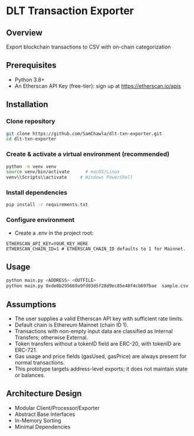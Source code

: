 # DLT Transaction Exporter

## Overview

Export blockchain transactions to CSV with on-chain categorization

## Prerequisites

- Python 3.8+
- An Etherscan API Key (free-tier): sign up at https://etherscan.io/apis

## Installation

### Clone repository

```bash
git clone https://github.com/SamChawla/dlt-txn-exporter.git
cd dlt-txn-exporter
```

### Create & activate a virtual environment (recommended)

```bash
python -m venv venv
source venv/bin/activate      # macOS/Linux
venv\\Scripts\\activate     # Windows PowerShell
```

### Install dependencies

```bash
pip install -r requirements.txt
```

### Configure environment

- Create a .env in the project root:

```text
ETHERSCAN_API_KEY=YOUR_KEY_HERE
ETHERSCAN_CHAIN_ID=1 # ETHERSCAN_CHAIN_ID defaults to 1 for Mainnet.
```

## Usage

```bash
python main.py <ADDRESS> <OUTFILE>
python main.py 0xde0b295669a9fd93d5f28d9ec85e40f4cb697bae  sample.csv
```

## Assumptions

- The user supplies a valid Etherscan API key with sufficient rate limits.
- Default chain is Ethereum Mainnet (chain ID 1).
- Transactions with non-empty input data are classified as Internal Transfers; otherwise External.
- Token transfers without a tokenID field are ERC-20, with tokenID are ERC-721.
- Gas usage and price fields (gasUsed, gasPrice) are always present for normal transactions.
- This prototype targets address-level exports; it does not maintain state or balances.

## Architecture Design

- Modular Client/Processor/Exporter
- Abstract Base Interfaces
- In-Memory Sorting
- Minimal Dependencies
